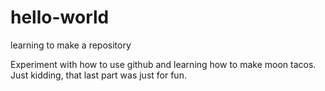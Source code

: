 # hello-world
learning to make a repository

Experiment with how to use github and learning how to make moon tacos.
Just kidding, that last part was just for fun.
